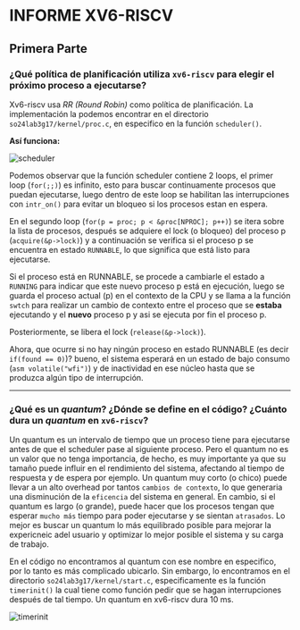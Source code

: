 # INFORME XV6-RISCV

## Primera Parte

### **¿Qué política de planificación utiliza `xv6-riscv` para elegir el próximo proceso a ejecutarse?**

Xv6-riscv usa *RR (Round Robin)* como política de planificación. La implementación la podemos encontrar en el directorio `so24lab3g17/kernel/proc.c`, en especifico en la función `scheduler()`.

**Así funciona:**

![scheduler](https://github.com/user-attachments/assets/085626c1-4c3d-4007-9036-8e035b6a4758)


Podemos observar que la función scheduler contiene 2 loops, el primer loop (`for(;;)`) es infinito, esto para buscar continuamente procesos que puedan ejecutarse, luego dentro de este loop se habilitan las interrupciones con `intr_on()` para evitar un bloqueo si los procesos estan en espera.

En el segundo loop (`for(p = proc; p < &proc[NPROC]; p++)`) se itera sobre la lista de procesos, después se adquiere el lock (o bloqueo) del proceso p (`acquire(&p->lock)`) y a continuación se verifica si
el proceso p se encuentra en estado `RUNNABLE`, lo que significa que está listo para ejecutarse.

Si el proceso está en RUNNABLE, se procede a cambiarle el estado a `RUNNING` para indicar que este nuevo proceso p está en ejecución, luego se guarda el proceso actual (p) en el contexto de la CPU y se llama a la función `swtch`
para realizar un cambio de contexto entre el proceso que se **estaba** ejecutando y el **nuevo** proceso p y asi se ejecuta por fin el proceso p.

Posteriormente, se libera el lock (`release(&p->lock)`).

Ahora, que ocurre si no hay ningún proceso en estado RUNNABLE (es decir `if(found == 0)`)? bueno, el sistema esperará en un estado de bajo consumo (`asm volatile("wfi")`) y de inactividad en ese núcleo hasta que se produzca algún tipo de interrupción.



***

### **¿Qué es un *quantum*? ¿Dónde se define en el código? ¿Cuánto dura un *quantum* en `xv6-riscv`?**

Un quantum es un intervalo de tiempo que un proceso tiene para ejecutarse antes de que el scheduler pase al siguiente proceso. Pero el quantum no es un valor que no tenga importancia, de hecho, es muy importante ya que su tamaño puede influir en el rendimiento del sistema, afectando al tiempo de respuesta y de espera por ejemplo. Un quantum muy corto (o chico) puede llevar a un alto overhead por tantos `cambios de contexto`, lo que generaria una disminución de la `eficencia` del sistema en general. En cambio, si el quantum es largo (o grande), puede hacer que los procesos tengan que esperar `mucho más` tiempo para poder ejecutarse y se sientan `atrasados`. Lo mejor es buscar un quantum lo más equilibrado posible para mejorar la expericneic adel usuario y optimizar lo mejor posible el sistema y su carga de trabajo.

En el código no encontramos al quantum con ese nombre en especifico, por lo tanto es más complicado ubicarlo. Sin embargo, lo encontramos en el directorio `so24lab3g17/kernel/start.c`, especificamente es la función `timerinit()`
la cual tiene como función pedir que se hagan interrupciones después de tal tiempo. Un quantum en xv6-riscv dura 10 ms.

![timerinit](https://github.com/user-attachments/assets/92208d04-6f24-4f61-8dfc-684886190890)



